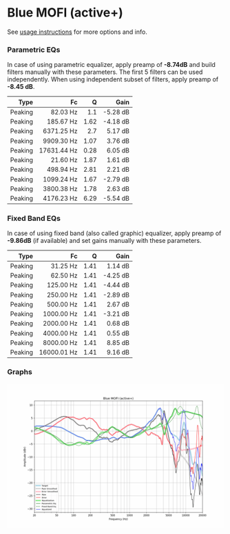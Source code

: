 # Blue MOFI (active+)
See [usage instructions](https://github.com/jaakkopasanen/AutoEq#usage) for more options and info.

### Parametric EQs
In case of using parametric equalizer, apply preamp of **-8.74dB** and build filters manually
with these parameters. The first 5 filters can be used independently.
When using independent subset of filters, apply preamp of **-8.45 dB**.

| Type    | Fc          |    Q | Gain     |
|--------:|------------:|-----:|---------:|
| Peaking | 82.03 Hz    | 1.1  | -5.28 dB |
| Peaking | 185.67 Hz   | 1.62 | -4.18 dB |
| Peaking | 6371.25 Hz  | 2.7  | 5.17 dB  |
| Peaking | 9909.30 Hz  | 1.07 | 3.76 dB  |
| Peaking | 17631.44 Hz | 0.28 | 6.05 dB  |
| Peaking | 21.60 Hz    | 1.87 | 1.61 dB  |
| Peaking | 498.94 Hz   | 2.81 | 2.21 dB  |
| Peaking | 1099.24 Hz  | 1.67 | -2.79 dB |
| Peaking | 3800.38 Hz  | 1.78 | 2.63 dB  |
| Peaking | 4176.23 Hz  | 6.29 | -5.54 dB |

### Fixed Band EQs
In case of using fixed band (also called graphic) equalizer, apply preamp of **-9.86dB**
(if available) and set gains manually with these parameters.

| Type    | Fc          |    Q | Gain     |
|--------:|------------:|-----:|---------:|
| Peaking | 31.25 Hz    | 1.41 | 1.14 dB  |
| Peaking | 62.50 Hz    | 1.41 | -4.25 dB |
| Peaking | 125.00 Hz   | 1.41 | -4.44 dB |
| Peaking | 250.00 Hz   | 1.41 | -2.89 dB |
| Peaking | 500.00 Hz   | 1.41 | 2.67 dB  |
| Peaking | 1000.00 Hz  | 1.41 | -3.21 dB |
| Peaking | 2000.00 Hz  | 1.41 | 0.68 dB  |
| Peaking | 4000.00 Hz  | 1.41 | 0.55 dB  |
| Peaking | 8000.00 Hz  | 1.41 | 8.85 dB  |
| Peaking | 16000.01 Hz | 1.41 | 9.16 dB  |

### Graphs
![](./Blue%20MOFI%20(active+).png)
